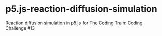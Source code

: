 # p5.js-reaction-diffusion-simulation
Reaction diffusion simulation in p5.js for The Coding Train: Coding Challenge #13
